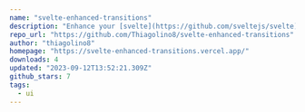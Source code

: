 ```yaml
---
name: "svelte-enhanced-transitions"
description: "Enhance your [svelte](https://github.com/sveltejs/svelte) transitions."
repo_url: "https://github.com/Thiagolino8/svelte-enhanced-transitions"
author: "thiagolino8"
homepage: "https://svelte-enhanced-transitions.vercel.app/"
downloads: 4
updated: "2023-09-12T13:52:21.309Z"
github_stars: 7
tags: 
  - ui
---
```

